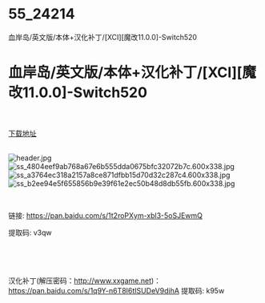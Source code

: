 # 55_24214
血岸岛/英文版/本体+汉化补丁/[XCI][魔改11.0.0]-Switch520
# 血岸岛/英文版/本体+汉化补丁/[XCI][魔改11.0.0]-Switch520
 <br/></br>
[下载地址](https://www.switch520.cc/article/24214 "下载地址")
<br/></br>

<p><img title="header.jpg" src="https://www.switch520.cc/muke_img/2021_11_06_10dd7a3b3a96a.jpg" alt="header.jpg"><br>
<img title="ss_4804eef9ab768a67e6b555dda0675bfc32072b7c.600x338.jpg" src="https://www.switch520.cc/muke_img/2021_11_06_6cb288af2817d.jpg" alt="ss_4804eef9ab768a67e6b555dda0675bfc32072b7c.600x338.jpg"><br>
<img title="ss_a3764ec318a2157a8ce871dfbb15d70d32c287c4.600x338.jpg" src="https://www.switch520.cc/muke_img/2021_11_06_675ba35385ca2.jpg" alt="ss_a3764ec318a2157a8ce871dfbb15d70d32c287c4.600x338.jpg"><br>
<img title="ss_b2ee94e5f655856b9e39f61e2ec50b48d8db55fb.600x338.jpg" src="https://www.switch520.cc/muke_img/2021_11_06_916c1e0e2f81b.jpg" alt="ss_b2ee94e5f655856b9e39f61e2ec50b48d8db55fb.600x338.jpg"></p>
<p>&nbsp;</p>
<p>链接: <a href="https://pan.baidu.com/s/1t2roPXym-xbl3-5oSJEwmQ">https://pan.baidu.com/s/1t2roPXym-xbl3-5oSJEwmQ </a></p>
<p>提取码: v3qw</p>
<p>&nbsp;</p>
<p>&nbsp;</p>
<p>汉化补丁(解压密码：<a href="http://www.xxgame.net/" target="_blank" rel="noopener">http://www.xxgame.net</a>)：<br>
<a href="https://pan.baidu.com/s/1q9Y-n6T8I6tISUDeV9dihA" target="_blank" rel="noopener">https://pan.baidu.com/s/1q9Y-n6T8I6tISUDeV9dihA</a>&nbsp;提取码: k95w</p>
